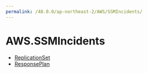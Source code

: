 ```yaml
---
permalink: /48.0.0/ap-northeast-2/AWS/SSMIncidents/
---
```


# AWS.SSMIncidents



* [ReplicationSet](ReplicationSet.md)
* [ResponsePlan](ResponsePlan.md)